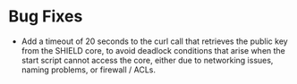 # Bug Fixes

- Add a timeout of 20 seconds to the curl call that retrieves the
  public key from the SHIELD core, to avoid deadlock conditions
  that arise when the start script cannot access the core, either
  due to networking issues, naming problems, or firewall / ACLs.
